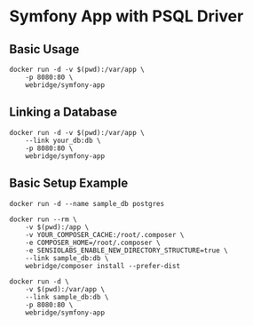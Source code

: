 Symfony App with PSQL Driver
=====

Basic Usage
-----------

```
docker run -d -v $(pwd):/var/app \
    -p 8080:80 \
    webridge/symfony-app
```

Linking a Database
------------------

```
docker run -d -v $(pwd):/var/app \
    --link your_db:db \
    -p 8080:80 \
    webridge/symfony-app
```


Basic Setup Example
-------------------

```
docker run -d --name sample_db postgres

docker run --rm \
    -v $(pwd):/app \
    -v YOUR_COMPOSER_CACHE:/root/.composer \
    -e COMPOSER_HOME=/root/.composer \
    -e SENSIOLABS_ENABLE_NEW_DIRECTORY_STRUCTURE=true \
    --link sample_db:db \
    webridge/composer install --prefer-dist
    
docker run -d \
    -v $(pwd):/var/app \
    --link sample_db:db \
    -p 8080:80 \
    webridge/symfony-app
```